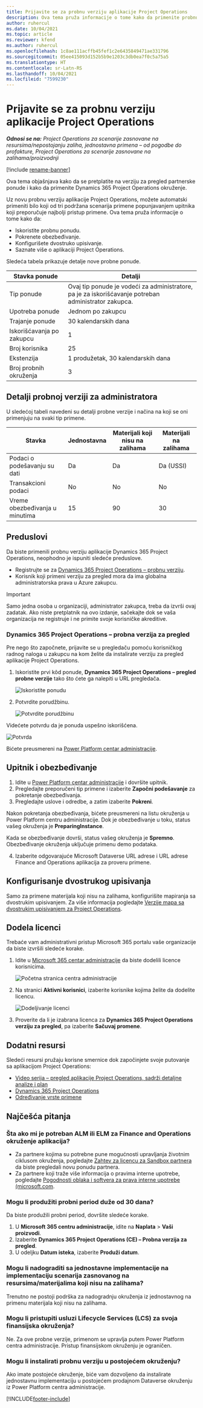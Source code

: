 ```yaml
---
title: Prijavite se za probnu verziju aplikacije Project Operations
description: Ova tema pruža informacije o tome kako da primenite probnu verziju aplikacije Dynamics 365 Project Operations.
author: ruhercul
ms.date: 10/04/2021
ms.topic: article
ms.reviewer: kfend
ms.author: ruhercul
ms.openlocfilehash: 1c8ae111acffb45fef1c2e6435849471ae331796
ms.sourcegitcommit: 05ee415093d152b5b9e1203c3db0ea7f0c5a75a5
ms.translationtype: HT
ms.contentlocale: sr-Latn-RS
ms.lasthandoff: 10/04/2021
ms.locfileid: "7599230"
---
```

# <a name="sign-up-for-project-operations-trials"></a>Prijavite se za probnu verziju aplikacije Project Operations 

_**Odnosi se na:** Project Operations za scenarije zasnovane na resursima/nepostojanju zaliha, jednostavna primena – od pogodbe do profakture, Project Operations za scenarije zasnovane na zalihama/proizvodnji_ 

[!include [rename-banner](~/includes/cc-data-platform-banner.md)]

Ova tema objašnjava kako da se pretplatite na verziju za pregled partnerske ponude i kako da primenite Dynamics 365 Project Operations okruženje.

Uz novu probnu verziju aplikacije Project Operations, možete automatski primeniti bilo koji od tri podržana scenarija primene popunjavanjem upitnika koji preporučuje najbolji pristup primene. Ova tema pruža informacije o tome kako da:

- Iskoristite probnu ponudu.
- Pokrenete obezbeđivanje.
- Konfigurišete dvostruko upisivanje.
- Saznate više o aplikaciji Project Operations. 

Sledeća tabela prikazuje detalje nove probne ponude.

| **Stavka ponude**               | **Detalji**                                  |
|------------------------------|----------------------------------------------|
| Tip ponude                   | Ovaj tip ponude je vodeći za administratore, pa je za iskorišćavanje potreban administrator zakupca. |
| Upotreba ponude                    | Jednom po zakupcu                          |
| Trajanje ponude               | 30 kalendarskih dana                             |
| Iskorišćavanja po zakupcu       | 1                                            |
| Broj korisnika              | 25                                           |
| Ekstenzija                    | 1 produžetak, 30 kalendarskih dana               |
| Broj probnih okruženja | 3                                            |


## <a name="admin-trial-details"></a>Detalji probnoj verziji za administratora
U sledećoj tabeli navedeni su detalji probne verzije i načina na koji se oni primenjuju na svaki tip primene.

| **Stavka**                      | **Jednostavna**                                     | **Materijali koji nisu na zalihama** | **Materijali na zalihama** |
|-------------------------------|----------------------------------------------|---------------------------|-----------------------|
| Podaci o podešavanju su dati           | Da                                          | Da                       | Da (USSI)            |
| Transakcioni podaci            | No                                           | No                        | No                    |
| Vreme obezbeđivanja u minutima  | 15                                           | 90                        | 30                    |
 
## <a name="prerequisites"></a>Preduslovi
Da biste primenili probnu verziju aplikacije Dynamics 365 Project Operations, neophodno je ispuniti sledeće preduslove.

- Registrujte se za [Dynamics 365 Project Operations – probnu verziju](https://www.aka.ms/try-po).
- Korisnik koji primeni verziju za pregled mora da ima globalna administratorska prava u Azure zakupcu.

> [!IMPORTANT]
> Samo jedna osoba u organizaciji, administrator zakupca, treba da izvrši ovaj zadatak. Ako niste pretplatnik na ovo izdanje, sačekajte dok se vaša organizacija ne registruje i ne primite svoje korisničke akreditive.

### <a name="dynamics-365-project-operations---preview-trial"></a>Dynamics 365 Project Operations – probna verzija za pregled 

Pre nego što započnete, prijavite se u pregledaču pomoću korisničkog radnog naloga u zakupcu na kom želite da instalirate verziju za pregled aplikacije Project Operations.

1. Iskoristite prvi kôd ponude, **Dynamics 365 Project Operations – pregled probne verzije** tako što ćete ga nalepiti u URL pregledača.

    ![Iskoristite ponudu](./media/16RedeemFirstOfferNew.png)

2. Potvrdite porudžbinu.

    ![Potvrdite porudžbinu](./media/17ConfirmOrderNew.png)

  Videćete potvrdu da je ponuda uspešno iskorišćena.

   ![Potvrda](./media/18OrderConfirmationNew.png)

  Bićete preusmereni na [Power Platform centar administracije](https://admin.powerplatform.microsoft.com/projectoperationstrial).

## <a name="questionnaire-and-provisioning"></a>Upitnik i obezbeđivanje

1.  Idite u [Power Platform centar administracije](https://admin.powerplatform.com/projectoperationstrial) i dovršite upitnik.  
2.  Pregledajte preporučeni tip primene i izaberite **Započni podešavanje** za pokretanje obezbeđivanja.
3.  Pregledajte uslove i odredbe, a zatim izaberite **Pokreni**.

   Nakon pokretanja obezbeđivanja, bićete preusmereni na listu okruženja u Power Platform centru administracije. Dok je obezbeđivanje u toku, status vašeg okruženja je **PreparingInstance**.
 
  Kada se obezbeđivanje dovrši, status vašeg okruženja je **Spremno**. Obezbeđivanje okruženja uključuje primenu demo podataka.
 
4.  Izaberite odgovarajuće Microsoft Dataverse URL adrese i URL adrese Finance and Operations aplikacija za proveru primene.

## <a name="configuring-dual-write"></a>Konfigurisanje dvostrukog upisivanja
Samo za primene materijala koji nisu na zalihama, konfigurišite mapiranja sa dvostrukim upisivanjem. Za više informacija pogledajte [Verzije mapa sa dvostrukim upisivanjem za Project Operations](resource-dual-write-maps.md).

## <a name="assign-licenses"></a>Dodela licenci

Trebaće vam administrativni pristup Microsoft 365 portalu vaše organizacije da biste izvršili sledeće korake.

1. Idite u [Microsoft 365 centar administracije](https://portal.office.com/) da biste dodelili licence korisnicima.

   ![Početna stranica centra administracije](./media/14AdminPortal.png)

2. Na stranici **Aktivni korisnici**, izaberite korisnike kojima želite da dodelite licencu.

   ![Dodeljivanje licenci](./media/15AssignLicenses.png)

3. Proverite da li je izabrana licenca za **Dynamics 365 Project Operations verziju za pregled**, pa izaberite **Sačuvaj promene**.

## <a name="additional-resources"></a>Dodatni resursi

Sledeći resursi pružaju korisne smernice dok započinjete svoje putovanje sa aplikacijom Project Operations:

- [Video serija – pregled aplikacije Project Operations, sadrži detaljne analize i plan](https://youtube.com/playlist?list=PLcakwueIHoT_LJ3Fr1tHnkPk5lioqE6uH)
- [Dynamics 365 Project Operations](/learn/modules/examine-dynamics-365-project-operations/)
- [Određivanje vrste primene](determine-deployment-type.md)

## <a name="frequently-asked-questions"></a>Najčešća pitanja

### <a name="what-if-i-require-alm-or-elm-for-my-finance-and-operations-apps-environment"></a>Šta ako mi je potreban ALM ili ELM za Finance and Operations okruženje aplikacija?

- Za partnere kojima su potrebne pune mogućnosti upravljanja životnim ciklusom okruženja, pogledajte [Zahtev za licencu za Sandbox partnera](https://experience.dynamics.com/requestlicense) da biste pregledali novu ponudu partnera. 
- Za partnere koji traže više informacija o pravima interne upotrebe, pogledajte [Pogodnosti oblaka i softvera za prava interne upotrebe (microsoft.com](https://partner.microsoft.com/membership/internal-use-software).

### <a name="can-i-extend-my-trial-beyond-30-days"></a>Mogu li produžiti probni period duže od 30 dana?
Da biste produžili probni period, dovršite sledeće korake.

1. U **Microsoft 365 centru administracije**, idite na **Naplata** > **Vaši proizvodi**.
2. Izaberite **Dynamics 365 Project Operations (CE) – Probna verzija za pregled**.
3. U odeljku **Datum isteka**, izaberite **Produži datum**.

### <a name="can-i-upgrade-from-the-lite-deployment-to-the-resourcenon-stocked-based-scenario-deployment"></a>Mogu li nadograditi sa jednostavne implementacije na implementaciju scenarija zasnovanog na resursima/materijalima koji nisu na zalihama?
Trenutno ne postoji podrška za nadogradnju okruženja iz jednostavnog na primenu materijala koji nisu na zalihama.

### <a name="can-i-access-lifecycle-services-lcs-for-my-finance-environments"></a>Mogu li pristupiti usluzi Lifecycle Services (LCS) za svoja finansijska okruženja?  
Ne. Za ove probne verzije, primenom se upravlja putem Power Platform centra administracije. Pristup finansijskom okruženju je ograničen.

### <a name="can-i-install-my-trial-on-an-existing-environment"></a>Mogu li instalirati probnu verziju u postojećem okruženju?
Ako imate postojeće okruženje, biće vam dozvoljeno da instalirate jednostavnu implementaciju u postojećem prodajnom Dataverse okruženju iz Power Platform centra administracije.

[!INCLUDE[footer-include](../includes/footer-banner.md)]
